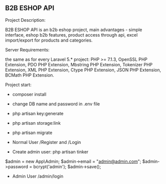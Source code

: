 

## B2B ESHOP API

Project Description: 

B2B ESHOP API is an b2b eshop project, main advantages - simple interface, eshop b2b features, product access through api, excel import/export for products and categories.

Server Requirements: 

the same as for every Laravel 5.* project: PHP >= 7.1.3, OpenSSL PHP Extension, PDO PHP Extension, Mbstring PHP Extension, Tokenizer PHP Extension, XML PHP Extension, Ctype PHP Extension, JSON PHP Extension, BCMath PHP Extension.

Project start:

- composer install

- change DB name and password in .env file

- php artisan key:generate

- php artisan storage:link

- php artisan migrate

- Normal User /Register and /Login

- Create admin user: php artisan tinker

$admin = new App\Admin;
$admin->email = "admin@admin.com";
$admin->password = bcrypt('admin');
$admin->save();

- Admin User /admin/login

